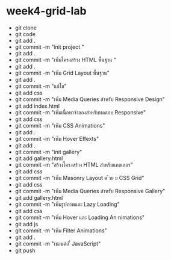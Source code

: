 # week4-grid-lab

- git clone
- git code
- git add .
- git commit -m "init project "
- git add .
- git commit -m "เพิ่มโครงสร้าง HTML พื้นฐาน "
- git add .
- git commit -m "เพิ่ม Grid Layout พื้นฐาน"
- git add .
- git commit -m "แก้ไข"
- git add css
- git commit -m "เพิ่ม Media Queries สําหรับ Responsive Design"
- git add index.html
- git commit -m "เพิ่มเนื้อหาจําลองสําหรับทดสอบ Responsive"
- git add css
- git commit -m "เพิ่ม CSS Animations"
- git add .
- git commit -m "เพิ่ม Hover Effexts"
- git add .
- git commit -m "init gallery"
- git add gallery.html
- git commit -m "สร้างโครงสร้าง HTML สําหรับแกลเลอร"
- git add css
- git commit -m "เพิ่ม Masonry Layout ด ้วย  ย CSS Grid"
- git add css
- git commit -m "เพิ่ม Media Queries สําหรับ Responsive Gallery"
- git add gallery.html
- git commit -m "เพิ่มรูปภาพและ Lazy Loading"
- git add css
- git commit -m "เพิ่ม Hover และ Loading An nimations"
- git add js
- git commit -m "เพิ่ม Filter Animations"
- git add .
- git commit -m "เชอมต่อ ื่ JavaScript"
- git push